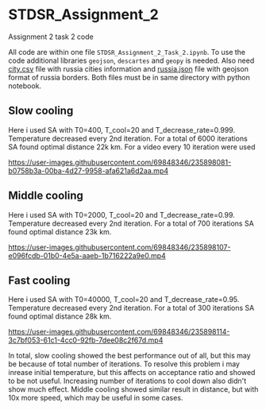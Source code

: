 # STDSR_Assignment_2
Assignment 2 task 2 code

All code are within one file ```STDSR_Assignment_2_Task_2.ipynb```. To use the code additional libraries ```geojson```, ```descartes``` and ```geopy``` is needed. Also need [city.csv](https://github.com/hflabs/city) file with russia cities information and [russia.json](https://www.dropbox.com/s/sadvwkzbqjjurdv/russia.json?dl=1) file with geojson format of russia borders. Both files must be in same directory with python notebook.

## Slow cooling
Here i used SA with T0=400, T_cool=20 and T_decrease_rate=0.999. Temperature decreased every 2nd iteration. For a total of 6000 iterations SA found optimal distance 22k km. For a video every 10 iteration were used


https://user-images.githubusercontent.com/69848346/235898081-b0758b3a-00ba-4d27-9958-afa621a6d2aa.mp4


## Middle cooling
Here i used SA with T0=2000, T_cool=20 and T_decrease_rate=0.99. Temperature decreased every 2nd iteration. For a total of 700 iterations SA found optimal distance 23k km.


https://user-images.githubusercontent.com/69848346/235898107-e096fcdb-01b0-4e5a-aaeb-1b716222a9e0.mp4


## Fast cooling
Here i used SA with T0=40000, T_cool=20 and T_decrease_rate=0.95. Temperature decreased every 2nd iteration. For a total of 300 iterations SA found optimal distance 28k km.


https://user-images.githubusercontent.com/69848346/235898114-3c7bf053-61c1-4cc0-92fb-7dee08c2f67d.mp4


In total, slow cooling showed the best performance out of all, but this may be because of total number of iterations. To resolve this problem i may inrease initial temperature, but this affects on acceptance ratio and showed to be not useful. Increasing number of iterations to cool down also didn't show much effect. Middle cooling showed similar result in distance, but with 10x more speed, which may be useful in some cases.
